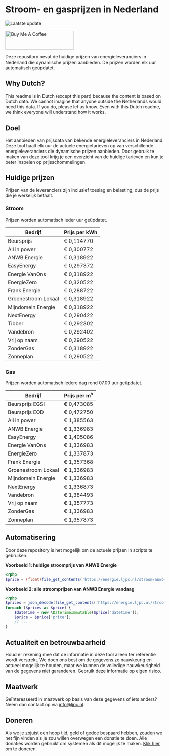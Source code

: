 # Stroom- en gasprijzen in Nederland

![Laatste update](https://img.shields.io/badge/laatste%20update-2024--12--05%2000%3A00%20CET-brightgreen)

<a href="https://www.buymeacoffee.com/Lars-" target="_blank"><img src="https://cdn.buymeacoffee.com/buttons/v2/default-orange.png" alt="Buy Me A Coffee" height="60" style="height: 60px !important;width: 217px !important;" ></a>

Deze repository bevat de huidige prijzen van energieleveranciers in Nederland die dynamische prijzen aanbieden. De prijzen worden elk uur automatisch geüpdatet.

## Why Dutch?

This readme is in Dutch (except this part) because the content is based on Dutch data. We cannot imagine that anyone outside the Netherlands would need this data. If you do, please let us know. Even with this Dutch readme, we think
everyone will understand how it works.

## Doel

Het aanbieden van prijsdata van bekende energieleveranciers in Nederland. Deze tool haalt elk uur de actuele energietarieven op van verschillende energieleveranciers die dynamische prijzen aanbieden. Door gebruik te maken van deze tool
krijg je een overzicht van de huidige tarieven en kun je beter inspelen op prijsschommelingen.

## Huidige prijzen

Prijzen van de leveranciers zijn inclusief toeslag en belasting, dus de prijs die je werkelijk betaalt.

### Stroom

Prijzen worden automatisch ieder uur geüpdatet.

 Bedrijf | Prijs per kWh 
---------|---------------
Beursprijs | € 0,114770
All in power | € 0,300772
ANWB Energie | € 0,318922
EasyEnergy | € 0,297372
Energie VanOns | € 0,318922
EnergieZero | € 0,320522
Frank Energie | € 0,288722
Groenestroom Lokaal | € 0,318922
Mijndomein Energie | € 0,318922
NextEnergy | € 0,290422
Tibber | € 0,292302
Vandebron | € 0,292402
Vrij op naam | € 0,290522
ZonderGas | € 0,318922
Zonneplan | € 0,290522


### Gas

Prijzen worden automatisch iedere dag rond 07.00 uur geüpdatet.

 Bedrijf | Prijs per m³ 
---------|--------------
Beursprijs EGSI | € 0,473085
Beursprijs EOD | € 0,472750
All in power | € 1,385563
ANWB Energie | € 1,336983
EasyEnergy | € 1,405086
Energie VanOns | € 1,336983
EnergieZero | € 1,337873
Frank Energie | € 1,357368
Groenestroom Lokaal | € 1,336983
Mijndomein Energie | € 1,336983
NextEnergy | € 1,336873
Vandebron | € 1,384493
Vrij op naam | € 1,357773
ZonderGas | € 1,336983
Zonneplan | € 1,357873


## Automatisering

Door deze repository is het mogelijk om de actuele prijzen in scripts te gebruiken.

**Voorbeeld 1: huidige stroomprijs van ANWB Energie**

```php
<?php
$price = (float)file_get_contents('https://energie.ljpc.nl/stroom/anwb-energie-nu.txt');

```

**Voorbeeld 2: alle stroomprijzen van ANWB Energie vandaag**

```php
<?php
$prices = json_decode(file_get_contents('https://energie.ljpc.nl/stroom/all-in-power-vandaag.json'),true);
foreach ($prices as $price) {
    $dateTime = new \DateTimeImmutable($price['datetime']);
    $price = $price['price'];
    // ...
}
```

## Actualiteit en betrouwbaarheid

Houd er rekening mee dat de informatie in deze tool alleen ter referentie wordt verstrekt. We doen ons best om de gegevens zo nauwkeurig en actueel mogelijk te houden, maar we kunnen de volledige nauwkeurigheid van de gegevens niet
garanderen. Gebruik deze informatie op eigen risico.

## Maatwerk

Geïnteresseerd in maatwerk op basis van deze gegevens of iets anders? Neem dan contact op
via [info@ljpc.nl](mailto:info@ljpc.nl?subject=Energie%20prijzen).

## Doneren

Als we je zojuist een hoop tijd, geld of gedoe bespaard hebben, zouden we het fijn vinden als je zou willen overwegen een
donatie te doen. Alle donaties worden gebruikt om systemen als dit mogelijk te
maken. [Klik hier](https://www.buymeacoffee.com/Lars-) om te doneren.
